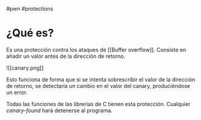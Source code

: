 #pwn #protections

# ¿Qué es?

Es una protección contra los ataques de [[Buffer overflow]]. Consiste en añadir un valor antes de la dirección de retorno.

![[canary.png]]

Esto funciona de forma que si se intenta sobrescribir el valor de la dirección de retorno, se detectaría un cambio en el valor del canary, produciéndose un error.

Todas las funciones de las librerías de C tienen esta protección. Cualquier *canary-found* hará detenerse al programa.